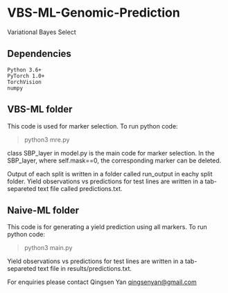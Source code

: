 # VBS-ML-Genomic-Prediction
Variational Bayes Select
## Dependencies

    Python 3.6+
    PyTorch 1.0+
    TorchVision
    numpy

## VBS-ML folder

This code is used for marker selection. To run python code:
>python3  mre.py

class SBP_layer in model.py is the main code for marker selection. In the SBP_layer, where self.mask==0, the corresponding marker can be deleted.

Output of each split is written in a folder called run_output in eachy split folder. Yield observations vs predictions for test lines are written in a tab-separeted text file called predictions.txt.

## Naive-ML folder

This code is for generating a yield prediction using all markers. To run python code:
>python3  main.py

Yield observations vs predictions for test lines are written in a tab-separeted text file in results/predictions.txt.

For enquiries please contact Qingsen Yan <qingsenyan@gmail.com>
